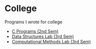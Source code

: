 # College

Programs I wrote for college

- [C Programs (2nd Sem)](./C/)
- [Data Structures Lab (3rd Sem)](./Computational%20Methods/)
- [Computational Methods Lab (3rd Sem)](./Data%20Structures/)
